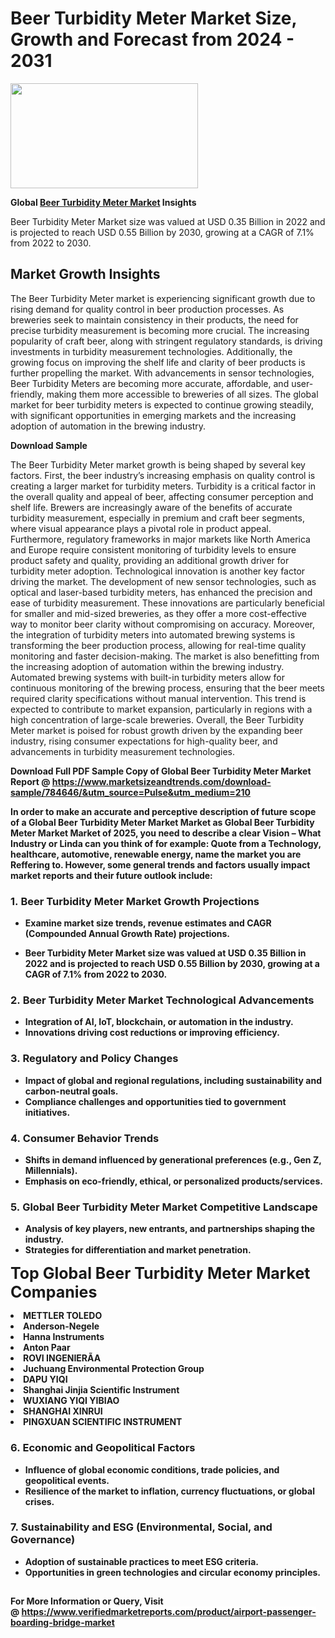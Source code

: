<H1>Beer Turbidity Meter Market Size, Growth and Forecast from 2024 - 2031</H1><img class="aligncenter size-medium wp-image-584254" src="https://thirdeyenews.in/wp-content/uploads/2024/09/Global-Market-Research-300x168.jpeg" alt="" width="300" height="168" /><p><strong>Global&nbsp;<a href="https://www.marketsizeandtrends.com/download-sample/784646/&amp;utm_source=Pulse&amp;utm_medium=210">Beer Turbidity Meter Market</a> Insights</strong></p><p>Beer Turbidity Meter Market size was valued at USD 0.35 Billion in 2022 and is projected to reach USD 0.55 Billion by 2030, growing at a CAGR of 7.1% from 2022 to 2030.</p><p><h2>Market Growth Insights</h2> <p>The Beer Turbidity Meter market is experiencing significant growth due to rising demand for quality control in beer production processes. As breweries seek to maintain consistency in their products, the need for precise turbidity measurement is becoming more crucial. The increasing popularity of craft beer, along with stringent regulatory standards, is driving investments in turbidity measurement technologies. Additionally, the growing focus on improving the shelf life and clarity of beer products is further propelling the market. With advancements in sensor technologies, Beer Turbidity Meters are becoming more accurate, affordable, and user-friendly, making them more accessible to breweries of all sizes. The global market for beer turbidity meters is expected to continue growing steadily, with significant opportunities in emerging markets and the increasing adoption of automation in the brewing industry.</p> <p><strong>Download Sample</strong></p> <p>The Beer Turbidity Meter market growth is being shaped by several key factors. First, the beer industry’s increasing emphasis on quality control is creating a larger market for turbidity meters. Turbidity is a critical factor in the overall quality and appeal of beer, affecting consumer perception and shelf life. Brewers are increasingly aware of the benefits of accurate turbidity measurement, especially in premium and craft beer segments, where visual appearance plays a pivotal role in product appeal. Furthermore, regulatory frameworks in major markets like North America and Europe require consistent monitoring of turbidity levels to ensure product safety and quality, providing an additional growth driver for turbidity meter adoption. Technological innovation is another key factor driving the market. The development of new sensor technologies, such as optical and laser-based turbidity meters, has enhanced the precision and ease of turbidity measurement. These innovations are particularly beneficial for smaller and mid-sized breweries, as they offer a more cost-effective way to monitor beer clarity without compromising on accuracy. Moreover, the integration of turbidity meters into automated brewing systems is transforming the beer production process, allowing for real-time quality monitoring and faster decision-making. The market is also benefitting from the increasing adoption of automation within the brewing industry. Automated brewing systems with built-in turbidity meters allow for continuous monitoring of the brewing process, ensuring that the beer meets required clarity specifications without manual intervention. This trend is expected to contribute to market expansion, particularly in regions with a high concentration of large-scale breweries. Overall, the Beer Turbidity Meter market is poised for robust growth driven by the expanding beer industry, rising consumer expectations for high-quality beer, and advancements in turbidity measurement technologies.</p> <p><strong></p><p><span class=""><strong>Download Full PDF Sample Copy of Global Beer Turbidity Meter Market Report</strong> @ <a href="https://www.marketsizeandtrends.com/download-sample/784646/&amp;utm_source=Pulse&amp;utm_medium=210" target="_blank">https://www.marketsizeandtrends.com/download-sample/784646/&amp;utm_source=Pulse&amp;utm_medium=210</a></span></p><p>In order to make an accurate and perceptive description of future scope of a Global&nbsp;Beer Turbidity Meter Market Market as Global&nbsp;Beer Turbidity Meter Market Market of 2025, you need to describe a clear Vision &ndash; What Industry or Linda can you think of for example: Quote from a Technology, healthcare, automotive, renewable energy, name the market you are Reffering to. However, some general trends and factors usually impact market reports and their future outlook include:</p><h3>1.&nbsp;<strong>Beer Turbidity Meter Market Growth Projections</strong></h3><ul><li>Examine market size trends, revenue estimates and CAGR (Compounded Annual Growth Rate) projections.</li><li><p>Beer Turbidity Meter Market size was valued at USD 0.35 Billion in 2022 and is projected to reach USD 0.55 Billion by 2030, growing at a CAGR of 7.1% from 2022 to 2030.</p></li></ul><h3>2.&nbsp;<strong>Beer Turbidity Meter Market Technological Advancements</strong></h3><ul><li>Integration of AI, IoT, blockchain, or automation in the industry.</li><li>Innovations driving cost reductions or improving efficiency.</li></ul><h3>3.&nbsp;<strong>Regulatory and Policy Changes</strong></h3><ul><li>Impact of global and regional regulations, including sustainability and carbon-neutral goals.</li><li>Compliance challenges and opportunities tied to government initiatives.</li></ul><h3>4.&nbsp;<strong>Consumer Behavior Trends</strong></h3><ul><li>Shifts in demand influenced by generational preferences (e.g., Gen Z, Millennials).</li><li>Emphasis on eco-friendly, ethical, or personalized products/services.</li></ul><h3>5.&nbsp;<strong>Global Beer Turbidity Meter Market Competitive Landscape</strong></h3><ul><li>Analysis of key players, new entrants, and partnerships shaping the industry.</li><li>Strategies for differentiation and market penetration.</li></ul><p data-pm-slice="1 1 []"><span style="color: inherit; font-family: inherit; font-size: 25px;">Top Global Beer Turbidity Meter Market Companies</span></p><div class="" data-test-id=""><p><li>METTLER TOLEDO</li><li> Anderson-Negele</li><li> Hanna Instruments</li><li> Anton Paar</li><li> ROVI INGENIERÃA</li><li> Juchuang Environmental Protection Group</li><li> DAPU YIQI</li><li> Shanghai Jinjia Scientific Instrument</li><li> WUXIANG YIQI YIBIAO</li><li> SHANGHAI XINRUI</li><li> PINGXUAN SCIENTIFIC INSTRUMENT</li></p></div><h3>6.&nbsp;<strong>Economic and Geopolitical Factors</strong></h3><ul><li>Influence of global economic conditions, trade policies, and geopolitical events.</li><li>Resilience of the market to inflation, currency fluctuations, or global crises.</li></ul><h3>7.&nbsp;<strong>Sustainability and ESG (Environmental, Social, and Governance)</strong></h3><ul><li>Adoption of sustainable practices to meet ESG criteria.</li><li>Opportunities in green technologies and circular economy principles.</li></ul><h2><strong style="font-size: 14px;">For More Information or Query, Visit @&nbsp;</strong><a style="background-color: #ffffff; font-size: 14px;" href="https://www.marketsizeandtrends.com/report/beer-turbidity-meter-market/" target="_blank">https://www.verifiedmarketreports.com/product/airport-passenger-boarding-bridge-market</a></h2>
